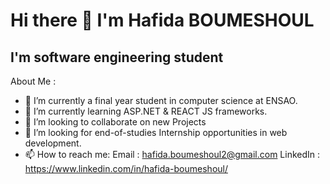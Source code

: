 # Hi there 👋 I'm Hafida BOUMESHOUL
## I'm software engineering student 
About Me :

- 🔭 I’m currently a final year student in computer science at ENSAO.
- 🌱 I’m currently learning ASP.NET & REACT JS frameworks.
- 👯 I’m looking to collaborate on new Projects
- 🤔 I’m looking for end-of-studies Internship opportunities in web development.
- 📫 How to reach me: 
            Email : hafida.boumeshoul2@gmail.com
            LinkedIn : https://www.linkedin.com/in/hafida-boumeshoul/
